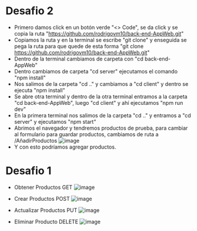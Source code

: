 # Desafio 2
- Primero damos click en un botón verde "<> Code", se da click y se copia la ruta "https://github.com/rodrigovm10/back-end-AppWeb.git"
- Copiamos la ruta y en la terminal se escribe "git clone" y enseguida se pega la ruta para que quede de esta forma "git clone https://github.com/rodrigovm10/back-end-AppWeb.git"
- Dentro de la terminal cambiamos de carpeta con "cd back-end-AppWeb"
- Dentro cambiamos de carpeta "cd server" ejecutamos el comando "npm install"
- Nos salimos de la carpeta "cd .." y cambiamos a "cd client" y dentro se ejecuta "npm install"
- Se abre otra terminal y dentro de la otra terminal entramos a la carpeta "cd back-end-AppWeb", luego "cd client" y ahí ejecutamos "npm run dev"
- En la primera terminal nos salimos de la carpeta "cd .." y entramos a "cd server" y ejecutamos "npm start"
- Abrimos el navegador y tendremos productos de prueba, para cambiar al formulario para guardar productos, cambiamos de ruta a /AñadirProductos
![image](https://user-images.githubusercontent.com/104101668/226981987-05ddfc80-b218-4507-a906-73a6eb9a71a2.png)
- Y con esto podríamos agregar productos.

# Desafio 1
- Obtener Productos GET
![image](https://user-images.githubusercontent.com/104101668/226975386-ecb1d402-2e9c-4653-aad0-450d112d5a2f.png)

- Crear Productos POST
![image](https://user-images.githubusercontent.com/104101668/226977061-e38dda71-ed8b-4555-9b2a-244dce01df51.png)

- Actualizar Productos PUT
![image](https://user-images.githubusercontent.com/104101668/226977631-31216d18-50d7-4d93-8691-47b02bce6772.png)

- Eliminar Producto DELETE
![image](https://user-images.githubusercontent.com/104101668/226977796-a94785bf-d1ae-4b0d-b467-60235ed410d4.png)

